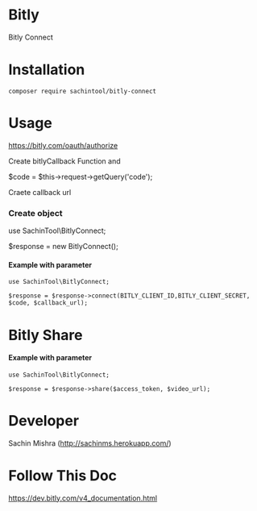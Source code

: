 # Bitly
Bitly Connect

# Installation
```
composer require sachintool/bitly-connect
```

# Usage

https://bitly.com/oauth/authorize

Create bitlyCallback Function and

$code = $this->request->getQuery('code');

Craete callback url

### Create object

use SachinTool\BitlyConnect;

$response = new BitlyConnect();

#### Example with parameter
```
use SachinTool\BitlyConnect;

$response = $response->connect(BITLY_CLIENT_ID,BITLY_CLIENT_SECRET, $code, $callback_url);
```


# Bitly Share

#### Example with parameter
```
use SachinTool\BitlyConnect;

$response = $response->share($access_token, $video_url);
```


# Developer
Sachin Mishra (http://sachinms.herokuapp.com/) 

# Follow This Doc
https://dev.bitly.com/v4_documentation.html
